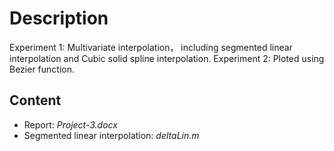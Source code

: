 # Description

Experiment 1: Multivariate interpolation， including segmented linear interpolation and  Cubic solid spline interpolation. 
Experiment 2: Ploted using Bezier function. 

## Content 

- Report: *Project-3.docx*
- Segmented linear interpolation: *deltaLin.m*
